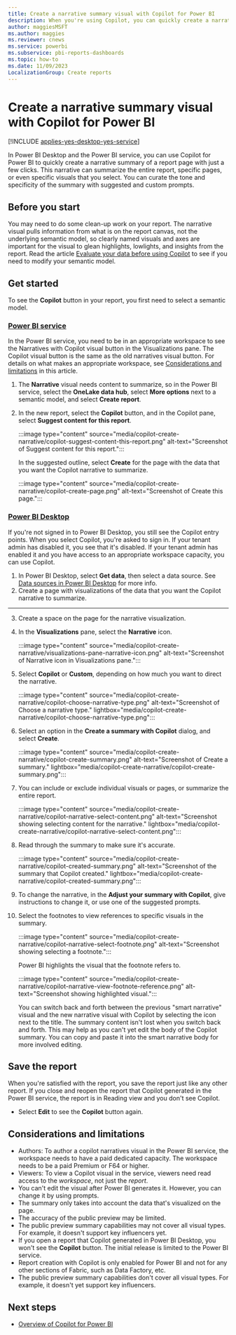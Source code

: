 ```yaml
---
title: Create a narrative summary visual with Copilot for Power BI
description: When you're using Copilot, you can quickly create a narrative summary of your report.
author: maggiesMSFT
ms.author: maggies
ms.reviewer: cnews
ms.service: powerbi
ms.subservice: pbi-reports-dashboards
ms.topic: how-to
ms.date: 11/09/2023
LocalizationGroup: Create reports
---
```


# Create a narrative summary visual with Copilot for Power BI

[!INCLUDE [applies-yes-desktop-yes-service](../includes/applies-yes-desktop-yes-service.md)]

In Power BI Desktop and the Power BI service, you can use Copilot for Power BI to quickly create a narrative summary of a report page with just a few clicks. This narrative can summarize the entire report, specific pages, or even specific visuals that you select. You can curate the tone and specificity of the summary with suggested and custom prompts.

## Before you start

You may need to do some clean-up work on your report. The narrative visual pulls information from what is on the report canvas, not the underlying semantic model, so clearly named visuals and axes are important for the visual to glean highlights, lowlights, and insights from the report. Read the article [Evaluate your data before using Copilot](copilot-evaluate-data.md) to see if you need to modify your semantic model.

## Get started

To see the **Copilot** button in your report, you first need to select a semantic model.

### [Power BI service](#tab/powerbi-service)

In the Power BI service, you need to be in an appropriate workspace to see the Narratives with Copilot visual button in the Visualizations pane. The Copilot visual button is the same as the old narratives visual button. For details on what makes an appropriate workspace, see [Considerations and limitations](#considerations-and-limitations) in this article.

1. The **Narrative** visual needs content to summarize, so in the Power BI service, select the **OneLake data hub**, select **More options** next to a semantic model, and select **Create report**.
1. In the new report, select the **Copilot** button, and in the Copilot pane, select **Suggest content for this report**. 

     :::image type="content" source="media/copilot-create-narrative/copilot-suggest-content-this-report.png" alt-text="Screenshot of Suggest content for this report.":::

    In the suggested outline, select **Create** for the page with the data that you want the Copilot narrative to summarize.

    :::image type="content" source="media/copilot-create-narrative/copilot-create-page.png" alt-text="Screenshot of Create this page.":::

### [Power BI Desktop](#tab/powerbi-desktop)

If you're not signed in to Power BI Desktop, you still see the Copilot entry points. When you select Copilot, you're asked to sign in.  If your tenant admin has disabled it, you see that it's disabled.  If your tenant admin has enabled it and you have access to an appropriate workspace capacity, you can use Copilot.

1. In Power BI Desktop, select **Get data**, then select a data source. See [Data sources in Power BI Desktop](../connect-data/desktop-data-sources.md) for more info.
1. Create a page with visualizations of the data that you want the Copilot narrative to summarize.

---

3. Create a space on the page for the narrative visualization.

1. In the **Visualizations** pane, select the **Narrative** icon.

    :::image type="content" source="media/copilot-create-narrative/visualizations-pane-narrative-icon.png" alt-text="Screenshot of Narrative icon in Visualizations pane.":::

1. Select **Copilot** or **Custom**, depending on how much you want to direct the narrative.

    :::image type="content" source="media/copilot-create-narrative/copilot-choose-narrative-type.png" alt-text="Screenshot of Choose a narrative type." lightbox="media/copilot-create-narrative/copilot-choose-narrative-type.png":::

1. Select an option in the **Create a summary with Copilot** dialog, and select **Create**.

    :::image type="content" source="media/copilot-create-narrative/copilot-create-summary.png" alt-text="Screenshot of Create a summary." lightbox="media/copilot-create-narrative/copilot-create-summary.png":::

1. You can include or exclude individual visuals or pages, or summarize the entire report.

    :::image type="content" source="media/copilot-create-narrative/copilot-narrative-select-content.png" alt-text="Screenshot showing selecting content for the narrative." lightbox="media/copilot-create-narrative/copilot-narrative-select-content.png":::

1. Read through the summary to make sure it's accurate.

    :::image type="content" source="media/copilot-create-narrative/copilot-created-summary.png" alt-text="Screenshot of the summary that Copilot created." lightbox="media/copilot-create-narrative/copilot-created-summary.png":::

1. To change the narrative, in the **Adjust your summary with Copilot**, give instructions to change it, or use one of the suggested prompts.

1. Select the footnotes to view references to specific visuals in the summary.

    :::image type="content" source="media/copilot-create-narrative/copilot-narrative-select-footnote.png" alt-text="Screenshot showing selecting a footnote.":::

    Power BI highlights the visual that the footnote refers to.

    :::image type="content" source="media/copilot-create-narrative/copilot-narrative-view-footnote-reference.png" alt-text="Screenshot showing highlighted visual.":::

    You can switch back and forth between the previous "smart narrative" visual and the new narrative visual with Copilot by selecting the icon next to the title. The summary content isn't lost when you switch back and forth. This may help as you can't yet edit the body of the Copilot summary. You can copy and paste it into the smart narrative body for more involved editing.

## Save the report

When you're satisfied with the report, you save the report just like any other report. If you close and reopen the report that Copilot generated in the Power BI service, the report is in Reading view and you don't see Copilot.

- Select **Edit** to see the **Copilot** button again. 

## Considerations and limitations

- Authors: To author a copilot narratives visual in the Power BI service, the workspace needs to have a paid dedicated capacity. The workspace needs to be a paid Premium or F64 or higher.
- Viewers: To view a Copilot visual in the service, viewers need read access to the *workspace*, not just the *report*.
- You can't edit the visual after Power BI generates it. However, you can change it by using prompts.
- The summary only takes into account the data that's visualized on the page.
- The accuracy of the public preview may be limited.
- The public preview summary capabilities may not cover all visual types. For example, it doesn't support key influencers yet.
- If you open a report that Copilot generated in Power BI Desktop, you won't see the **Copilot** button. The initial release is limited to the Power BI service.
- Report creation with Copilot is only enabled for Power BI and not for any other sections of Fabric, such as Data Factory, etc.
- The public preview summary capabilities don't cover all visual types. For example, it doesn't yet support key influencers.

## Next steps

- [Overview of Copilot for Power BI](copilot-introduction.md)